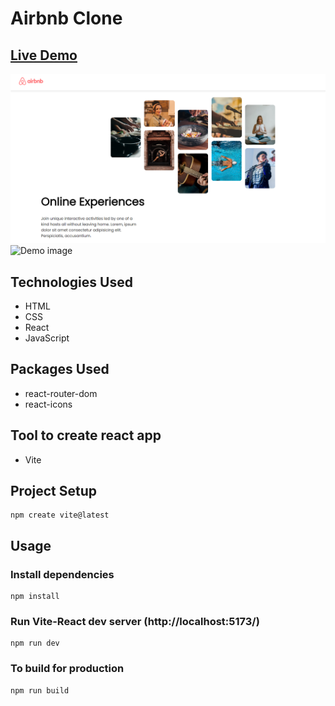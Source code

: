 # Airbnb Clone

## <a href='https://superb-choux-e973a2.netlify.app/' target="_blank">Live Demo</a>

<img src="https://github.com/zumr01/haslogics-internship/blob/main/scrimba-learn-react/learning_react/build_an_airbnb_experiences_clone/airbnb_clone/airbnb_img.png" alt="Demo image"/>
<img src="https://github.com/zumr01/haslogics-internship/blob/main/scrimba-learn-react/learning_react/build_an_airbnb_experiences_clone/airbnb_clone/airbnb-img1.png" alt="Demo image"/>

## Technologies Used

- HTML
- CSS
- React
- JavaScript

## Packages Used

- react-router-dom
- react-icons

## Tool to create react app

- Vite

## Project Setup

```
npm create vite@latest
```

## Usage

### Install dependencies

```
npm install
```

### Run Vite-React dev server (http://localhost:5173/)

```
npm run dev
```

### To build for production

```
npm run build
```
